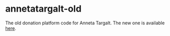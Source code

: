 # annetatargalt-old

The old donation platform code for Anneta Targalt. The new one is available [here](https://github.com/eaeesti/annetatargalt).
